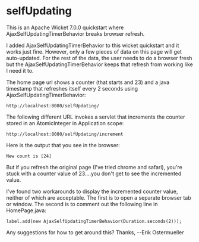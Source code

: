 # selfUpdating
This is an Apache Wicket 7.0.0 quickstart where AjaxSelfUpdatingTimerBehavior breaks browser refresh.

I added AjaxSelfUpdatingTimerBehavior to this wicket quickstart and it works just fine.
However, only a few pieces of data on this page will get auto-updated.  For the rest of the data, the user needs to do a browser fresh 
but the AjaxSelfUpdatingTimerBehavior keeps that refresh from working like I need it to.

The home page url shows a counter (that starts and 23) and a java timestamp that refreshes itself every 2 seconds using AjaxSelfUpdatingTimerBehavior:
```
http://localhost:8080/selfUpdating/
```

The following different URL invokes a servlet that increments the counter stored in an AtomicInteger in Application scope:
```
http://localhost:8080/selfUpdating/increment
```
Here is the output that you see in the browser:
```
New count is [24]
```

But if you refresh the original page (I've tried chrome and safari), you're stuck with a counter value of 23....you don't get to see the incremented value.

I've found two workarounds to display the incremented counter value, neither of which are acceptable.
The first is to open a separate browser tab or window.
The second is to comment out the following line in HomePage.java:
```
label.add(new AjaxSelfUpdatingTimerBehavior(Duration.seconds(2)));
```

Any suggestions for how to get around this?
Thanks,
--Erik Ostermueller

